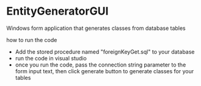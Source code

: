# EntityGeneratorGUI
Windows form application that generates classes from database tables

how to run the code

* Add the stored procedure named "foreignKeyGet.sql" to your  database
* run the code in visual studio
* once you run the code, pass the connection string parameter to the form input text, then click generate button
to generate classes for your tables

